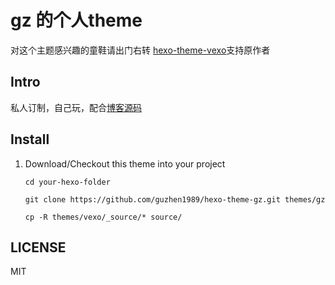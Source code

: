 # gz 的个人theme
 对这个主题感兴趣的童鞋请出门右转 [hexo-theme-vexo](https://github.com/yanm1ng/hexo-theme-vexo)支持原作者

## Intro
 私人订制，自己玩，配合[博客源码](https://github.com/guzhen1989/blog-source)
## Install

1. Download/Checkout this theme into your project

   ```
   cd your-hexo-folder

   git clone https://github.com/guzhen1989/hexo-theme-gz.git themes/gz

   cp -R themes/vexo/_source/* source/
   ```
## LICENSE
MIT